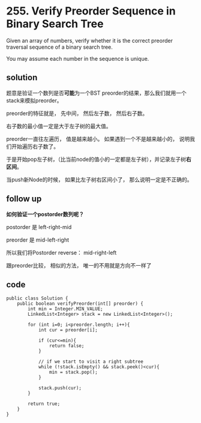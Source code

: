 # 255. Verify Preorder Sequence in Binary Search Tree

Given an array of numbers, verify whether it is the correct preorder traversal sequence of a binary search tree.

You may assume each number in the sequence is unique.


## solution
题意是验证一个数列是否**可能**为一个BST preorder的结果，那么我们就用一个stack来模拟preorder。

preorder的特征就是， 先中间， 然后左子数， 然后右子数。

右子数的最小值一定是大于左子树的最大值。

preorder一直往左遍历， 值是越来越小。 如果遇到一个不是越来越小的， 说明我们开始遍历右子数了。

于是开始pop左子树，（比当前node的值小的一定都是左子树），并记录左子树**右区间**。

当push新Node的时候， 如果比左子树右区间小了， 那么说明一定是不正确的。

## follow up
**如何验证一个postorder数列呢？**

postorder 是 left-right-mid

preorder 是 mid-left-right

所以我们将Postorder reverse： mid-right-left

跟preorder比较， 相似的方法， 唯一的不用就是方向不一样了

## code
```
public class Solution {
    public boolean verifyPreorder(int[] preorder) {
        int min = Integer.MIN_VALUE;
        LinkedList<Integer> stack = new LinkedList<Integer>();
        
        for (int i=0; i<preorder.length; i++){
            int cur = preorder[i];
            
            if (cur<=min){
                return false;
            }
            
            // if we start to visit a right subtree
            while (!stack.isEmpty() && stack.peek()<cur){
                min = stack.pop();
            }
            
            stack.push(cur);
        }
        
        return true;
    }
}
```
